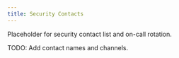 ```yaml
---
title: Security Contacts
---
```


Placeholder for security contact list and on-call rotation.

TODO: Add contact names and channels.
